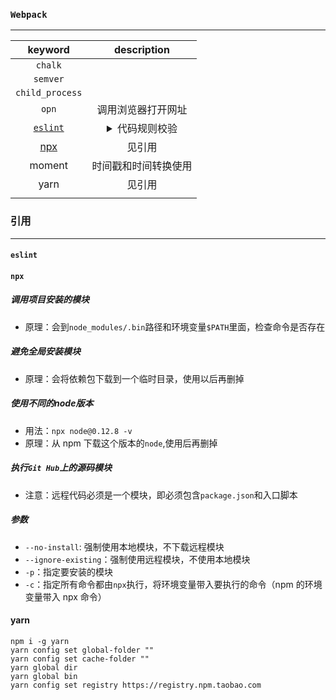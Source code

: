 ### **`Webpack`**

---



|                        keyword                         |                       description                        |
| :----------------------------------------------------: | :------------------------------------------------------: |
|                        `chalk`                         |                                                          |
|                        `semver`                        |                                                          |
|                    `child_process`                     |                                                          |
|                         `opn`                          |                    调用浏览器打开网址                    |
|     [`eslint`](https://cn.eslint.org/docs/rules/)      | <details><summary>代码规则校验</summary>sadasd</details> |
| [npx](http://www.ruanyifeng.com/blog/2019/02/npx.html) |                          见引用                          |
|                         moment                         |                   时间戳和时间转换使用                   |
|                          yarn                          |                          见引用                          |
|                                                        |                                                          |

### 引用

---

#### `eslint`

#### `npx`

##### 调用项目安装的模块

+ 原理：会到`node_modules/.bin`路径和环境变量`$PATH`里面，检查命令是否存在

##### 避免全局安装模块

+ 原理：会将依赖包下载到一个临时目录，使用以后再删掉

##### 使用不同的node版本

+ 用法：`npx node@0.12.8 -v`
+ 原理：从 npm 下载这个版本的`node`,使用后再删掉

##### 执行`Git Hub`上的源码模块

+ 注意：远程代码必须是一个模块，即必须包含`package.json`和入口脚本

##### 参数

+ `--no-install`: 强制使用本地模块，不下载远程模块
+ `--ignore-existing`：强制使用远程模块，不使用本地模块
+ `-p`：指定要安装的模块
+ `-c`：指定所有命令都由`npx`执行，将环境变量带入要执行的命令（npm 的环境变量带入 npx 命令）

#### yarn

```shell
npm i -g yarn
yarn config set global-folder ""
yarn config set cache-folder ""
yarn global dir
yarn global bin
yarn config set registry https://registry.npm.taobao.com
```

